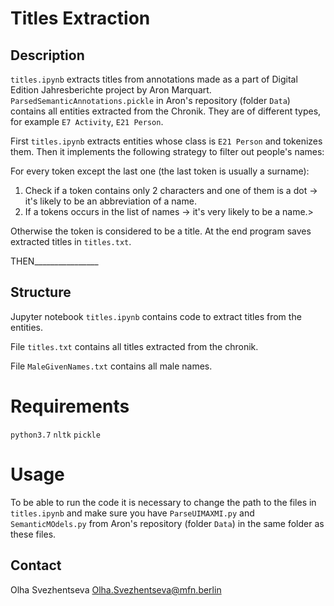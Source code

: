 
# Titles Extraction

## Description

`titles.ipynb` extracts titles from annotations made as a part of Digital Edition Jahresberichte project 
by Aron Marquart.  `ParsedSemanticAnnotations.pickle` in Aron's repository (folder `Data`) contains all entities 
extracted from the Chronik. They are of different types, for example `E7 Activity`, `E21 Person`.

First `titles.ipynb` extracts entities whose class is `E21 Person` and tokenizes them. 
Then it implements the following strategy to filter out people's names:

For every token except the last one (the last token is usually a surname):
1. Check if a token contains only 2 characters and one of them is a dot -> it's likely to be an abbreviation of a name.
2. If a tokens occurs in the list of names -> it's very likely to be a name.>

Otherwise the token is considered to be a title. 
At the end program saves extracted titles in `titles.txt`.



THEN________________

## Structure
Jupyter notebook `titles.ipynb` contains code to extract titles from the entities. 

File `titles.txt` contains all titles extracted from the chronik.

File `MaleGivenNames.txt` contains all male names.
 

# Requirements
`python3.7`
`nltk`
`pickle`

# Usage
To be able to run the code it is necessary to change the path to the files in `titles.ipynb` and make sure
you have `ParseUIMAXMI.py` and `SemanticMOdels.py` from Aron's repository (folder `Data`) in the same folder as these files.



 



## Contact
Olha Svezhentseva <Olha.Svezhentseva@mfn.berlin>

